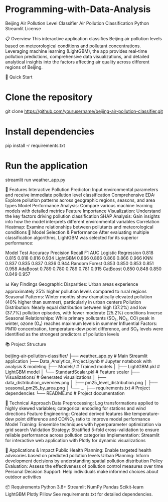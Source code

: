 # Programming-with-Data-Analysis

Beijing Air Pollution Level Classifier
Air Pollution Classification
Python
Streamlit
License

📋 Overview
This interactive application classifies Beijing air pollution levels based on meteorological conditions and pollutant concentrations. Leveraging machine learning (LightGBM), the app provides real-time pollution predictions, comprehensive data visualizations, and detailed analytical insights into the factors affecting air quality across different regions of Beijing.



🚀 Quick Start
# Clone the repository
git clone https://github.com/yourusername/beijing-air-pollution-classifier.git

# Install dependencies
pip install -r requirements.txt

# Run the application
streamlit run weather_app.py

🌟 Features
Interactive Pollution Predictor: Input environmental parameters and receive immediate pollution level classification
Comprehensive EDA: Explore pollution patterns across geographic regions, seasons, and area types
Model Performance Analysis: Compare various machine learning models with detailed metrics
Feature Importance Visualization: Understand the key factors driving pollution classification
SHAP Analysis: Gain insights into how the model interprets different environmental variables
Correlation Heatmap: Examine relationships between pollutants and meteorological conditions
🧪 Model Selection & Performance
After evaluating multiple classification algorithms, LightGBM was selected for its superior performance:

Model	Test Accuracy	Precision	Recall	F1	AUC
Logistic Regression	0.818	0.815	0.818	0.816	0.934
LightGBM	0.866	0.866	0.866	0.866	0.966
KNN	0.837	0.835	0.837	0.836	0.944
Random Forest	0.853	0.850	0.853	0.851	0.958
AdaBoost	0.789	0.780	0.789	0.781	0.915
CatBoost	0.850	0.848	0.850	0.849	0.957

📊 Key Findings
Geographic Disparities: Urban areas experience approximately 25% higher pollution levels compared to rural regions
Seasonal Patterns: Winter months show dramatically elevated pollution (40% higher than summer), particularly in urban centers
Pollution Distribution: Nearly equal distribution between high (37.2%) and low (37.7%) pollution episodes, with fewer moderate (25.2%) conditions
Inverse Seasonal Relationships: While primary pollutants (SO₂, NO₂, CO) peak in winter, ozone (O₃) reaches maximum levels in summer
Influential Factors: PM10 concentration, temperature-dew point difference, and SO₂ levels were identified as the strongest predictors of pollution levels

📚 Project Structure

beijing-air-pollution-classifier/
├── weather_app.py                # Main Streamlit application
├── Data_Analytics_Project.ipynb  # Jupyter notebook with analysis & modeling
├── Models/                       # Trained models
│   ├── LightGBM.pkl             # LightGBM model
│   └── StandardScalar.pkl       # Feature scaler
├── Visualizations/               # Generated visualizations
│   ├── data_distribution_overview.png
│   ├── pm25_level_distribution.png
│   ├── seasonal_pm25_by_area.png
│   └── ...
├── requirements.txt              # Project dependencies
└── README.md                     # Project documentation

🧠 Technical Approach
Data Preprocessing: Log transformations applied to highly skewed variables; categorical encoding for stations and wind directions
Feature Engineering: Created derived features like temperature-dew point difference and CO/NO₂ ratio to improve model performance
Model Training: Ensemble techniques with hyperparameter optimization via grid search
Validation Strategy: Stratified 5-fold cross-validation to ensure reliable performance across pollution categories
Implementation: Streamlit for interactive web application with Plotly for dynamic visualizations

🔮 Applications & Impact
Public Health Planning: Enable targeted health advisories based on predicted pollution levels
Urban Planning: Inform development decisions by understanding spatial pollution distribution
Policy Evaluation: Assess the effectiveness of pollution control measures over time
Personal Decision Support: Help individuals make informed choices about outdoor activities

📦 Requirements
Python 3.8+
Streamlit
NumPy
Pandas
Scikit-learn
LightGBM
Plotly
Pillow
See requirements.txt for detailed dependencies.
